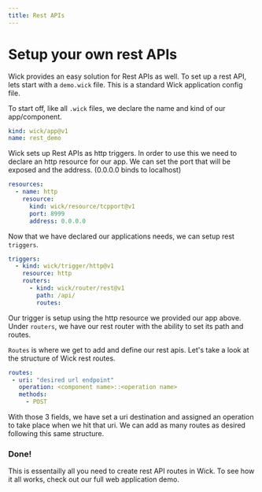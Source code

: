 ```yaml
---
title: Rest APIs
---
```

Setup your own rest APIs
==
Wick provides an easy solution for Rest APIs as well. To set up a rest API, lets start with a `demo.wick` file. This is a standard Wick application config file.

To start off, like all `.wick` files, we declare the name and kind of our app/component.
```yaml
kind: wick/app@v1
name: rest_demo
```

Wick sets up Rest APIs as http triggers. In order to use this we need to declare an http resource for our app. We can set the port that will be exposed and the address. (0.0.0.0 binds to localhost)

```yaml
resources:
  - name: http
    resource:
      kind: wick/resource/tcpport@v1
      port: 8999
      address: 0.0.0.0
```
Now that we have declared our applications needs, we can setup rest `triggers`.


```yaml
triggers:
  - kind: wick/trigger/http@v1
    resource: http
    routers:
      - kind: wick/router/rest@v1
        path: /api/
        routes:
```

Our trigger is setup using the http resource we provided our app above. Under `routers`, we have our rest router with the ability to set its path and routes.

`Routes` is where we get to add and define our rest apis. Let's take a look at the structure of Wick rest routes.

```yaml
routes:
 - uri: "desired url endpoint"
   operation: <component name>::<operation name>
   methods:
     - POST
```

With those 3 fields, we have set a uri destination and assigned an operation to take place when we hit that uri. We can add as many routes as desired following this same structure.

### Done!

This is essentailly all you need to create rest API routes in Wick. To see how it all works, check out our full web application demo.